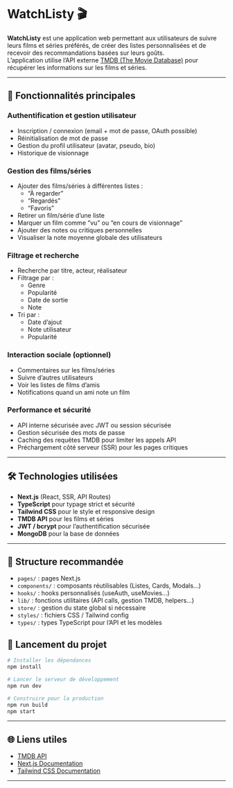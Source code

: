 # WatchListy 🎬

**WatchListy** est une application web permettant aux utilisateurs de suivre leurs films et séries préférés, de créer des listes personnalisées et de recevoir des recommandations basées sur leurs goûts.  
L’application utilise l’API externe [TMDB (The Movie Database)](https://www.themoviedb.org/) pour récupérer les informations sur les films et séries.

---

## 🚀 Fonctionnalités principales

### **Authentification et gestion utilisateur**
- Inscription / connexion (email + mot de passe, OAuth possible)  
- Réinitialisation de mot de passe  
- Gestion du profil utilisateur (avatar, pseudo, bio)  
- Historique de visionnage  

### **Gestion des films/séries**
- Ajouter des films/séries à différentes listes :  
  - “À regarder”  
  - “Regardés”  
  - “Favoris”  
- Retirer un film/série d’une liste  
- Marquer un film comme “vu” ou “en cours de visionnage”  
- Ajouter des notes ou critiques personnelles  
- Visualiser la note moyenne globale des utilisateurs  

### **Filtrage et recherche**
- Recherche par titre, acteur, réalisateur  
- Filtrage par :  
  - Genre  
  - Popularité  
  - Date de sortie  
  - Note  
- Tri par :  
  - Date d’ajout  
  - Note utilisateur  
  - Popularité  


### **Interaction sociale (optionnel)**
- Commentaires sur les films/séries  
- Suivre d’autres utilisateurs  
- Voir les listes de films d’amis  
- Notifications quand un ami note un film  

### **Performance et sécurité**
- API interne sécurisée avec JWT ou session sécurisée  
- Gestion sécurisée des mots de passe  
- Caching des requêtes TMDB pour limiter les appels API  
- Préchargement côté serveur (SSR) pour les pages critiques

---

## 🛠️ Technologies utilisées
- **Next.js** (React, SSR, API Routes)  
- **TypeScript** pour typage strict et sécurité  
- **Tailwind CSS** pour le style et responsive design  
- **TMDB API** pour les films et séries  
- **JWT / bcrypt** pour l’authentification sécurisée  
- **MongoDB** pour la base de données 

---

## 🧩 Structure recommandée
- `pages/` : pages Next.js  
- `components/` : composants réutilisables (Listes, Cards, Modals…)  
- `hooks/` : hooks personnalisés (useAuth, useMovies…)  
- `lib/` : fonctions utilitaires (API calls, gestion TMDB, helpers…)  
- `store/` : gestion du state global si nécessaire  
- `styles/` : fichiers CSS / Tailwind config  
- `types/` : types TypeScript pour l’API et les modèles  

## 📌 Lancement du projet

```bash
# Installer les dépendances
npm install

# Lancer le serveur de développement
npm run dev

# Construire pour la production
npm run build
npm start
```
---

## 🌐 Liens utiles

* [TMDB API](https://developers.themoviedb.org/3)
* [Next.js Documentation](https://nextjs.org/docs)
* [Tailwind CSS Documentation](https://tailwindcss.com/docs)

---
